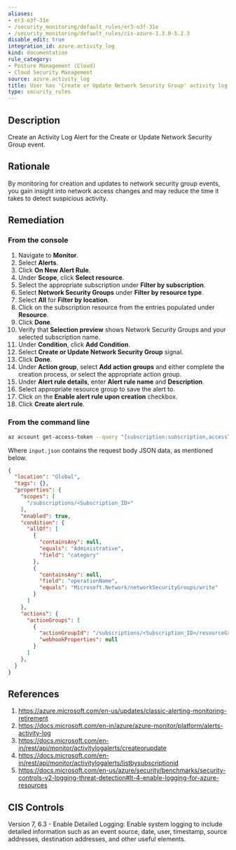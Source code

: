 ```yaml
---
aliases:
- er3-o3f-31e
- /security_monitoring/default_rules/er3-o3f-31e
- /security_monitoring/default_rules/cis-azure-1.3.0-5.2.3
disable_edit: true
integration_id: azure.activity_log
kind: documentation
rule_category:
- Posture Management (Cloud)
- Cloud Security Management
source: azure.activity_log
title: User has 'Create or Update Network Security Group' activity log alert configured
type: security_rules
---
```


## Description

Create an Activity Log Alert for the Create or Update Network Security Group event.

## Rationale

By monitoring for creation and updates to network security group events, you gain insight into network access changes and may reduce the time it takes to detect suspicious activity.

## Remediation

### From the console

1. Navigate to **Monitor**. 
2. Select **Alerts**.
3. Click **On New Alert Rule**.
4. Under **Scope**, click **Select resource**. 
5. Select the appropriate subscription under **Filter by subscription**. 
6. Select **Network Security Groups** under **Filter by resource type**. 
7. Select **All** for **Filter by location**. 
8. Click on the subscription resource from the entries populated under **Resource**. 
9. Click **Done**. 
10. Verify that **Selection preview** shows Network Security Groups and your selected subscription name.
11. Under **Condition**, click **Add Condition**.
12. Select **Create or Update Network Security Group** signal. 
13. Click **Done**. 
14. Under **Action group**, select **Add action groups** and either complete the creation process, or select the appropriate action group. 
15. Under **Alert rule details**, enter **Alert rule name** and **Description**.
16. Select appropriate resource group to save the alert to. 
17. Click on the **Enable alert rule upon creation** checkbox.
18. Click **Create alert rule**.

### From the command line

```bash
az account get-access-token --query "{subscription:subscription,accessToken:accessToken}" --out tsv | xargs -L1 bash -c 'curl -X PUT -H "Authorization: Bearer $1" -H "Content-Type: application/json" https://management.azure.com/subscriptions/$0/resourceGroups/<Resource_Group_ To_Create_Alert_In>/providers/microsoft.insights/activityLogAlerts/<Unique_Alert _Name>?api-version=2017-04-01 -d@"input.json"'
```

Where `input.json` contains the request body JSON data, as mentioned below.

```json
{
  "location": "Global",
  "tags": {},
  "properties": {
    "scopes": [
      "/subscriptions/<Subscription_ID>"
    ],
    "enabled": true,
    "condition": {
      "allOf": [
        {
          "containsAny": null,
          "equals": "Administrative",
          "field": "category"
        },
        {
          "containsAny": null,
          "field": "operationName",
          "equals": "Microsoft.Network/networkSecurityGroups/write"
        }
      ]
    },
    "actions": {
      "actionGroups": [
        {
          "actionGroupId": "/subscriptions/<Subscription_ID>/resourceGroups/<Resource_Group_For_Alert_Gr oup>/providers/microsoft.insights/actionGroups/<Alert_Group>",
          "webhookProperties": null
        }
      ]
    },
  }
}
```


## References

1. https://azure.microsoft.com/en-us/updates/classic-alerting-monitoring-retirement 
2. https://docs.microsoft.com/en-in/azure/azure-monitor/platform/alerts-activity-log 
3. https://docs.microsoft.com/en-in/rest/api/monitor/activitylogalerts/createorupdate 
4. https://docs.microsoft.com/en-in/rest/api/monitor/activitylogalerts/listbysubscriptionid 
5. https://docs.microsoft.com/en-us/azure/security/benchmarks/security-controls-v2-logging-threat-detection#lt-4-enable-logging-for-azure-resources

## CIS Controls

Version 7, 6.3 - Enable Detailed Logging: Enable system logging to include detailed information such as an event source, date, user, timestamp, source addresses, destination addresses, and other useful elements.
